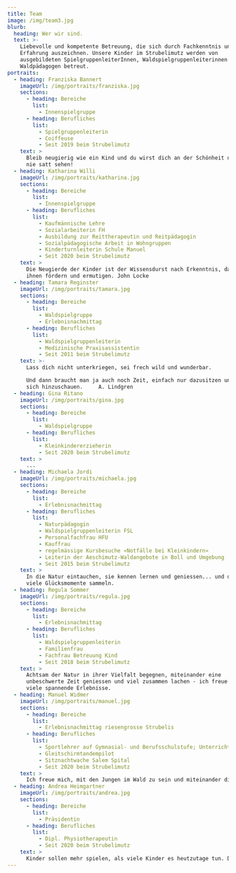 ```yaml
---
title: Team
image: /img/team3.jpg
blurb:
  heading: Wer wir sind.
  text: >-
    Liebevolle und kompetente Betreuung, die sich durch Fachkenntnis und
    Erfahrung auszeichnen. Unsere Kinder im Strubelimutz werden von
    ausgebildeten SpielgruppenleiterInnen, Waldspielgruppenleiterinnen und
    Waldpädagogen betreut.
portraits:
  - heading: Franziska Bannert
    imageUrl: /img/portraits/franziska.jpg
    sections:
      - heading: Bereiche
        list:
          - Innenspielgruppe
      - heading: Berufliches
        list:
          - Spielgruppenleiterin
          - Coiffeuse
          - Seit 2019 beim Strubelimutz
    text: >
      Bleib neugierig wie ein Kind und du wirst dich an der Schönheit des Lebens
      nie satt sehen!
  - heading: Katharina Willi
    imageUrl: /img/portraits/katharina.jpg
    sections:
      - heading: Bereiche
        list:
          - Innenspielgruppe
      - heading: Berufliches
        list:
          - Kaufmännische Lehre
          - Sozialarbeiterin FH
          - Ausbildung zur Reittherapeutin und Reitpädagogin
          - Sozialpädagogische Arbeit in Wohngruppen
          - Kinderturnleiterin Schule Manuel
          - Seit 2020 beim Strubelimutz
    text: >
      Die Neugierde der Kinder ist der Wissensdurst nach Erkenntnis, darum sollte man diese in
      ihnen fördern und ermutigen. John Locke
  - heading: Tamara Reginster
    imageUrl: /img/portraits/tamara.jpg
    sections:
      - heading: Bereiche
        list:
          - Waldspielgruppe
          - Erlebnisnachmittag
      - heading: Berufliches
        list:
          - Waldspielgruppenleiterin
          - Medizinische Praxisassistentin
          - Seit 2011 beim Strubelimutz
    text: >-
      Lass dich nicht unterkriegen, sei frech wild und wunderbar. 

      Und dann braucht man ja auch noch Zeit, einfach nur dazusitzen und vor
      sich hinzuschauen.     A. Lindgren
  - heading: Gina Ritano
    imageUrl: /img/portraits/gina.jpg
    sections:
      - heading: Bereiche
        list:
          - Waldspielgruppe
      - heading: Berufliches
        list:
          - Kleinkindererzieherin
          - Seit 2020 beim Strubelimutz
    text: >
      ...
  - heading: Michaela Jordi
    imageUrl: /img/portraits/michaela.jpg
    sections:
      - heading: Bereiche
        list:
          - Erlebnisnachmittag
      - heading: Berufliches
        list:
          - Naturpädagogin
          - Waldspielgruppenleiterin FSL
          - Personalfachfrau HFU
          - Kauffrau
          - regelmässige Kursbesuche «Notfälle bei Kleinkindern»
          - Leiterin der Aeschimutz-Waldangebote in Boll und Umgebung
          - Seit 2015 beim Strubelimutz
    text: >
      In die Natur eintauchen, sie kennen lernen und geniessen... und dabei ganz
      viele Glücksmomente sammeln.
  - heading: Regula Sommer
    imageUrl: /img/portraits/regula.jpg
    sections:
      - heading: Bereiche
        list:
          - Erlebnisnachmittag
      - heading: Berufliches
        list:
          - Waldspielgruppenleiterin
          - Familienfrau
          - Fachfrau Betreuung Kind
          - Seit 2018 beim Strubelimutz
    text: >
      Achtsam der Natur in ihrer Vielfalt begegnen, miteinander eine
      unbeschwerte Zeit geniessen und viel zusammen lachen - ich freue mich auf
      viele spannende Erlebnisse.
  - heading: Manuel Widmer
    imageUrl: /img/portraits/manuel.jpg
    sections:
      - heading: Bereiche
        list:
          - Erlebnisnachmittag riesengrosse Strubelis
      - heading: Berufliches
        list:
          - Sportlehrer auf Gymnasial- und Berufsschulstufe; Unterrichtserfahrung auf allen Stufen
          - Gleitschirmtandempilot
          - Sitznachtwache Salem Spital
          - Seit 2020 beim Strubelimutz
    text: >
      Ich freue mich, mit den Jungen im Wald zu sein und miteinander die Vielfalt des Lebendigen zu erfahren.
  - heading: Andrea Heimgartner
    imageUrl: /img/portraits/andrea.jpg
    sections:
      - heading: Bereiche
        list:
          - Präsidentin
      - heading: Berufliches
        list:
          - Dipl. Physiotherapeutin
          - Seit 2020 beim Strubelimutz
    text: >
      Kinder sollen mehr spielen, als viele Kinder es heutzutage tun. Denn wenn man genügend spielt, solange man klein ist, trägt man Schätze mit sich herum, aus denen man später sein ganzes Leben schöpfen kann. A. Lindgren
---
```


